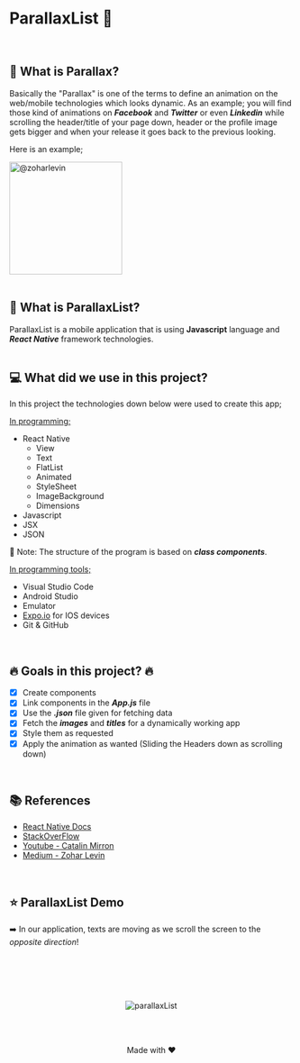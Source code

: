 # ParallaxList :iphone:

<br>

## :rocket: What is Parallax?

Basically the "Parallax" is one of the terms to define an animation on the web/mobile technologies which looks dynamic. As an example; you will find those kind of animations on **_Facebook_** and **_Twitter_** or even **_Linkedin_** while scrolling the header/title of your page down, header or the profile image gets bigger and when your release it goes back to the previous looking.

<div>
<p>Here is an example;</p>
<img src="https://raw.githubusercontent.com/zoharlevin/react-native-animated-header-example/master/gif/animatedHeader.gif" alt="@zoharlevin" width="200px"/>
</div>
<br/>

## :calling: What is ParallaxList?

ParallaxList is a mobile application that is using **Javascript** language and **_React Native_** framework technologies.
<br/>
<br/>

## :computer: What did we use in this project?

In this project the technologies down below were used to create this app;

<u>In programming;</u>

- React Native
  - View
  - Text
  - FlatList
  - Animated
  - StyleSheet
  - ImageBackground
  - Dimensions
- Javascript
- JSX
- JSON

:twisted_rightwards_arrows: Note: The structure of the program is based on **_class components_**.

<u>In programming tools;</u>

- Visual Studio Code
- Android Studio
- Emulator
- [Expo.io](https://www.expo.io) for IOS devices
- Git & GitHub

<br/>

## :fire: Goals in this project? :fire:

- [x] Create components
- [x] Link components in the **_App.js_** file
- [x] Use the **_.json_** file given for fetching data
- [x] Fetch the **_images_** and **_titles_** for a dynamically working app
- [x] Style them as requested
- [x] Apply the animation as wanted (Sliding the Headers down as scrolling down)

<br/>

## :books: References
- [React Native Docs](https://reactnative.dev/docs/animated)
- [StackOverFlow](https://stackoverflow.com/questions/49481934/fetching-local-json)
- [Youtube - Catalin Mirron](https://www.youtube.com/watch?v=cGTD4yYgEHc&t=564s)
- [Medium - Zohar Levin](https://medium.com/dailyjs/how-i-linked-animated-headers-to-scroll-position-in-react-native-1a4906fca25b)

<br/>

## :star: ParallaxList Demo
:arrow_right: In our application, texts are moving as we scroll the screen to the _opposite direction_!

<div align="center">
  <br/>
  <br/>
  <br/>
  <br/>

  ![parallaxList](https://user-images.githubusercontent.com/58476509/90978596-b207ea00-e557-11ea-91fa-9bc96604bac4.GIF "Parallax - Demo")

<br/>
<br/>

   Made with :heart: 

   

</div>
